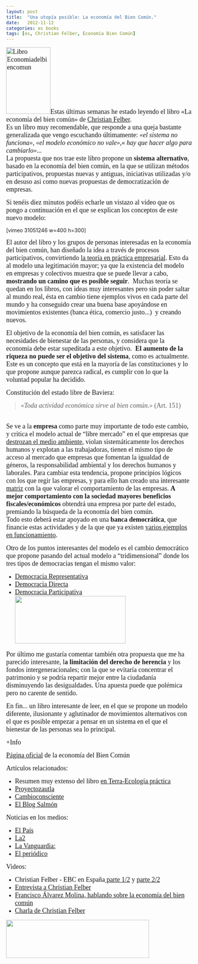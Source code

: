 ```yaml
---
layout: post
title:  "Una utopía posible: La economía del Bien Común."
date:   2012-11-12
categories: es books
tags: [es, Christian Felber, Economía Bien Común]
---
```

<p><span style="font-family: 'Ubuntu Light';"><span style="font-size: large;"><a href="http://www.gemeinwohl-oekonomie.org/es/"><img class="alignleft  wp-image-1195" src="http://izaroblog.files.wordpress.com/2013/06/libro-economiadelbiencomun.jpg?w=200" alt="Libro Economiadelbiencomun" width="120" height="180"></a>Estas últimas semanas he estado leyendo el libro «La economía del bien común» de <a title="Christian Felber" href="http://es.wikipedia.org/wiki/Christian_Felber" target="_blank" rel="noopener">Christian Felber</a>.<br></span></span><span style="font-family: 'Ubuntu Light'; font-size: large;">Es un libro muy recomendable, que responde a una queja bastante generalizada que vengo escuchando últimamente: <em>«el sistema no funciona»</em>, <em>«el modelo económico no vale»</em>,«<em> hay que hacer algo para cambiarlo»</em>...<br></span><span style="font-size: large; font-family: 'Ubuntu Light';">La propuesta que nos trae este libro propone un <strong>sistema alternativo</strong>, basado en la economía del bien común, en la que se utilizan métodos participativos, propuestas nuevas y antiguas, iniciativas utilizadas y/o en desuso así como nuevas propuestas de democratización de empresas.</span></p>
<p><!--more--></p>
<p><span style="font-family: 'Ubuntu Light';"><span style="font-size: large;">Si tenéis diez minutos podéis echarle un vistazo al vídeo que os pongo a continuación en el que se explican los conceptos de este nuevo modelo:</span></span></p>
<p>[vimeo 31051246 w=400 h=300]</p>
<p><span style="font-family: 'Ubuntu Light';"><span style="font-size: large;">El autor del libro y los grupos de personas interesadas en la economía del bien común, han diseñado la idea a través de procesos participativos, convirtiendo <a title="práctica empresarial" href="http://www.gemeinwohl-oekonomie.org/es/uber-uns/verein/" target="_blank" rel="noopener">la teoría en práctica empresarial</a>. Esto da al modelo una legitimación mayor; ya que la existencia del modelo en empresas y colectivos muestra que se puede llevar a cabo, <strong>mostrando un camino que es posible seguir</strong>. &nbsp;Muchas teoría se quedan en los libros, con ideas muy interesantes pero sin poder saltar al mundo real, ésta en cambio tiene ejemplos vivos en cada parte del mundo y ha conseguido crear una buena base apoyándose en movimientos existentes (banca ética, comercio justo...) &nbsp;y creando nuevos.</span></span></p>
<p><span style="font-family: 'Ubuntu Light';"><span style="font-size: large;">El objetivo de la economía del bien común, es satisfacer las necesidades de bienestar de las personas, y considera que la economía debe estar supeditada a este objetivo. <strong>&nbsp;El aumento de la riqueza no puede ser el objetivo del sistema</strong>, como es actualmente. Este es un concepto que está en la mayoría de las constituciones y lo que propone aunque parezca radical, es cumplir con lo que la voluntad popular ha decidido.</span></span></p>
<p><span style="font-family: 'Ubuntu Light';"><span style="font-size: large;">Constitución del estado libre de Baviera:</span></span></p>
<blockquote>
<p><span style="font-family: 'Ubuntu Light';"><span style="font-size: large;"><em>«Toda actividad económica sirve al bien común.»</em> (Art. 151)</span></span></p>
</blockquote>
<p style="text-align: left;"><span style="font-family: 'Ubuntu Light';"><span style="font-size: large;"><a href="http://www.gemeinwohl-oekonomie.org/es/"><br></a>Se ve a la <strong>empresa</strong> como parte muy importante de todo este cambio, y critica el modelo actual de “libre mercado” en el que empresas que <a title="Espiando en la catástrofe de&nbsp;Bhopal" href="http://izaroblog.com/2012/02/29/espiando-en-la-catastrofe-de-bhopal/" target="_blank" rel="noopener">destrozan el medio ambiente</a>, violan sistemáticamente los derechos humanos y explotan a las trabajadoras, tienen el mismo tipo de acceso al mercado que empresas que fomentan la igualdad de géneros, la responsabilidad ambiental y los derechos humanos y laborales. Para cambiar esta tendencia, propone principios lógicos con los que regir las empresas, y para ello han creado una interesante <a title="Matriz" href="http://www.google.es/url?sa=t&amp;rct=j&amp;q=&amp;esrc=s&amp;source=web&amp;cd=1&amp;cad=rja&amp;ved=0CCIQFjAA&amp;url=http://www.gemeinwohl-oekonomie.org/wp-content/uploads/2012/03/Matriz_Bien_Com%C3%BAn_41.pdf&amp;ei=8HaeUJnjINC4hAen24HgDg&amp;usg=AFQjCNHogmzYHVJuQgEAuzlTbMN3fFf4Xg&amp;sig2=GJVdWHGrME2o0m5R-iZhmQ" target="_blank" rel="noopener">matriz</a> con la que valorar el comportamiento de las empresas. <strong>A mejor comportamiento con la sociedad mayores beneficios fiscales/económicos</strong> obtendrá una empresa por parte del estado, premiando la búsqueda de la economía del bien común.<br></span></span><span style="font-size: large; font-family: 'Ubuntu Light';">Todo esto deberá estar apoyado en una</span><strong style="font-size: large; font-family: 'Ubuntu Light';"> banca democrática</strong><span style="font-size: large; font-family: 'Ubuntu Light';">, que financie estas actividades y de la que que ya existen </span><a style="font-size: large; font-family: 'Ubuntu Light';" title="¿Qué hacen con mi&nbsp;dinero?" href="http://izaroblog.com/2012/06/07/que-hacen-con-mi-dinero/" target="_blank" rel="noopener">varios ejemplos en funcionamiento</a><span style="font-size: large; font-family: 'Ubuntu Light';">.&nbsp;</span></p>
<p><span style="font-family: 'Ubuntu Light';"><span style="font-size: large;">Otro de los puntos interesantes del modelo es el cambio democrático que propone pasando del actual modelo a “tridimensional” donde los tres tipos de democracias tengan el mismo valor: </span></span></p>
<ul>
<li><span style="font-family: 'Ubuntu Light';"><span style="font-size: large;"><a title="Democracia_representativa" href="http://es.wikipedia.org/wiki/Democracia_representativa" target="_blank" rel="noopener">Democracia Representativa</a></span></span></li>
<li><span style="font-family: 'Ubuntu Light';"><span style="font-size: large;"><a title="Democracia Directa" href="http://es.wikipedia.org/wiki/Democracia_directa" target="_blank" rel="noopener">Democracia Directa</a></span></span></li>
<li><span style="font-family: 'Ubuntu Light';"><span style="font-size: large;"><a title="Democracia Participativa" href="http://es.wikipedia.org/wiki/Democracia_participativa" target="_blank" rel="noopener">Democracia Participativa</a><a href="http://www.gemeinwohl-oekonomie.org/es/"><img class="aligncenter size-medium wp-image-1008" title="Economía del Bien Común" src="http://izaroblog.files.wordpress.com/2012/11/0011861.jpg?w=300" alt="" width="300" height="128"></a></span></span></li>
</ul>
<p><span style="font-family: 'Ubuntu Light';"><span style="font-size: large;">Por último me gustaría comentar también otra propuesta que me ha parecido interesante, l<strong>a limitación del derecho de herencia</strong> y los fondos intergeneracionales; con la que se evitaría concentrar el patrimonio y se podría repartir mejor entre la ciudadanía disminuyendo las desigualdades. Una apuesta puede que polémica pero no carente de sentido.</span></span></p>
<p><span style="font-family: 'Ubuntu Light';"><span style="font-size: large;">En fin... un libro interesante de leer, en el que se propone un modelo diferente, ilusionante y aglutinador de movimientos alternativos con el que es posible empezar a pensar en un sistema en el que el bienestar de las personas sea lo principal.</span></span></p>
<p><span style="font-family: 'Ubuntu Light';"><span style="font-size: large;">+Info</span></span></p>
<p><span style="font-family: 'Ubuntu Light';"><span style="font-size: large;"><a title="Economía del Bien Común web" href="http://www.gemeinwohl-oekonomie.org/es/" target="_blank" rel="noopener">Página oficial</a>&nbsp;de la economía del Bien Común</span></span></p>
<p><span style="font-size: large; font-family: 'Ubuntu Light';">Artículos relacionados:</span></p>
<ul>
<li><span style="font-size: large; font-family: 'Ubuntu Light';">Resumen muy extenso del libro </span><a style="font-size: large; font-family: 'Ubuntu Light';" href="http://www.terra.org/la-economia-del-bien-comun_2715.html">en Terra-Ecología práctica</a></li>
<li><a style="font-size: large; font-family: 'Ubuntu Light';" href="http://proyectozautla.blogspot.com.es/2012/10/la-economia-del-bien-comun.html">Proyectozautla</a></li>
<li><a style="font-size: large; font-family: 'Ubuntu Light';" href="http://www.cambioconsciente.org/tag/democracia/">Cambioconsciente</a></li>
<li><a style="font-size: large; font-family: 'Ubuntu Light';" href="http://www.elblogsalmon.com/entorno/christian-felber-y-la-economia-el-bien-comun-un-modelo-para-el-futuro">El Blog Salmón</a></li>
</ul>
<p><span style="font-family: 'Ubuntu Light';"><span style="font-size: large;">Noticias en los medios:</span></span></p>
<ul>
<li><span style="font-family: 'Ubuntu Light';"><span style="font-size: large;"><a href="http://ccaa.elpais.com/ccaa/2012/06/10/valencia/1339347566_544548.html">El País</a></span></span></li>
<li><span style="font-family: 'Ubuntu Light';"><span style="font-size: large;"><a href="http://www.rtve.es/alacarta/videos/para-todos-la-2/para-todos-2-entrevista-christian-felber-economia-del-bien-comun/1429661/">La2</a></span></span></li>
<li><span style="font-family: 'Ubuntu Light';"><span style="font-size: large;"><a href="http://www.lavanguardia.com/economia/emprendedores/20120829/54342576619/economia-bien-comun-hub-barcelona.html">La Vanguardia:</a></span></span></li>
<li><span style="font-family: 'Ubuntu Light';"><span style="font-size: large;"><a href="http://www.elperiodico.com/es/noticias/economia/economia-bien-comun-hace-negocios-etica-1979781">El periódico</a></span></span></li>
</ul>
<p><span style="font-family: 'Ubuntu Light';"><span style="font-size: large;">Videos:</span></span></p>
<ul>
<li><span style="font-family: 'Ubuntu Light';"><span style="font-size: large;">Christian Felber - EBC en España<a href="http://www.youtube.com/watch?v=rsT7ain14_4"> parte 1/2</a> y <a href="http://www.youtube.com/watch?v=95d48wLSalA&amp;feature=relmfu">parte 2/2</a></span></span></li>
<li><span style="font-family: 'Ubuntu Light';"><span style="font-size: large;"><a href="http://www.youtube.com/watch?v=87Jdpa7Seqs&amp;feature=related">Entrevista a Christian Felber</a></span></span></li>
<li><span style="font-family: 'Ubuntu Light';"><span style="font-size: large;"><a href="http://blip.tv/attactv/francisco-álvarez-molina-la-economía-del-bien-común-5933789">Francisco Álvarez Molina, hablando sobre la economía del bien común</a></span></span></li>
<li><span style="font-family: 'Ubuntu Light';"><span style="font-size: large;"><a href="http://vimeo.com/41021182">Charla de Christian Felber</a></span></span></li>
</ul>
<p><a href="http://izaroblog.files.wordpress.com/2012/11/economc3ada-del-bien-comc3ban1.jpg"><img class="aligncenter size-full wp-image-1005" title="Economía-del-bien-común" src="http://izaroblog.files.wordpress.com/2012/11/economc3ada-del-bien-comc3ban1.jpg" alt="" width="388" height="103"></a></p>
